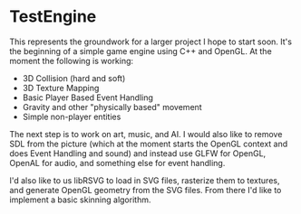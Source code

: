 TestEngine
==========

This represents the groundwork for a larger project I hope to start soon. It's the beginning of a simple game
engine using C++ and OpenGL. At the moment the following is working:

- 3D Collision (hard and soft)
- 3D Texture Mapping
- Basic Player Based Event Handling
- Gravity and other "physically based" movement
- Simple non-player entities

The next step is to work on art, music, and AI. I would also like to remove SDL from the picture (which at the moment
starts the OpenGL context and does Event Handling and sound) and instead use GLFW for OpenGL, OpenAL for audio, and something
else for event handling. 

I'd also like to us libRSVG to load in SVG files, rasterize them to textures, and generate OpenGL
geometry from the SVG files. From there I'd like to implement a basic skinning algorithm. 
